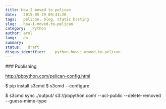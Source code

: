 ```yaml
---
title: How I moved to pelican
date:   2015-05-29 09:41:20
tags:   pelican, blog, static hosting
slug:   how-i-moved-to-pelican
category:   Python
author: arul
lang:   en
summary:
status:   draft
disqus_identifier:    python-how-i-moved-to-pelican
---
```


\### Publishing

<http://pbpython.com/pelican-config.html>

\$ pip install s3cmd \$ s3cmd \--configure

\$ s3cmd sync ./output/ s3://pbpython.com/ \--acl-public
\--delete-removed \--guess-mime-type
